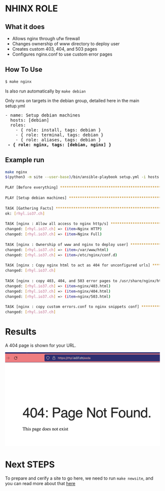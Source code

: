 # NHINX ROLE

## What it does

* Allows nginx through ufw firewall
* Changes ownership of www directory to deploy user
* Creates custom 403, 404, and 503 pages
* Configures nginx.conf to use custom error pages

## How To Use

```bash
$ make nginx
```

Is also run automatically by `make debian`

Only runs on targets in the debian group, detailed here in the main setup.yml

<pre>
- name: Setup debian machines
  hosts: [debian]
  roles:
    - { role: install, tags: debian }
    - { role: terminal, tags: debian }
    - { role: aliases, tags: debian }
 <b>- { role: nginx, tags: [debian, nginx] }</b>
</pre>

## Example run

```bash
make nginx
$(python3 -m site --user-base)/bin/ansible-playbook setup.yml -i hosts --tags "nginx"

PLAY [Before everything] **************************************************************************************************************

PLAY [Setup debian machines] **********************************************************************************************************

TASK [Gathering Facts] ****************************************************************************************************************
ok: [rhyl.io37.ch]

TASK [nginx : Allow all access to nginx http/s] ***************************************************************************************
changed: [rhyl.io37.ch] => (item=Nginx HTTP)
changed: [rhyl.io37.ch] => (item=Nginx Full)

TASK [nginx : Ownership of www and nginx to deploy user] ******************************************************************************
changed: [rhyl.io37.ch] => (item=/var/www/html)
changed: [rhyl.io37.ch] => (item=/etc/nginx/conf.d)

TASK [nginx : Copy nginx html to act as 404 for unconfigured urls] ********************************************************************
changed: [rhyl.io37.ch]

TASK [nginx : copy 403, 404, and 503 error pages to /usr/share/nginx/html] ************************************************************
changed: [rhyl.io37.ch] => (item=nginx/403.html)
changed: [rhyl.io37.ch] => (item=nginx/404.html)
changed: [rhyl.io37.ch] => (item=nginx/503.html)

TASK [nginx : copy custom errors.conf to nginx snippets conf] *************************************************************************
changed: [rhyl.io37.ch]
```

# Results

A 404 page is shown for your URL.

![404](404.png "404")

# Next STEPS

To prepare and cerify a site to go here, we need to run `make newsite`, and you can read more about that [here](NEWSITE.md)
